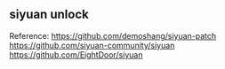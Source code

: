## siyuan unlock

Reference:
https://github.com/demoshang/siyuan-patch
https://github.com/siyuan-community/siyuan
https://github.com/EightDoor/siyuan
